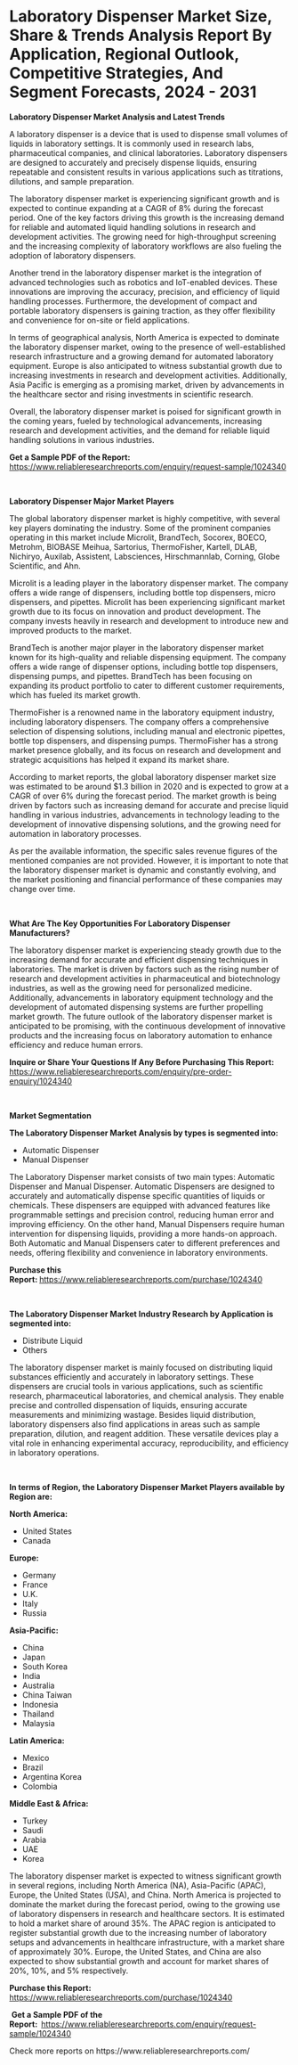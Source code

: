 <p><h1>Laboratory Dispenser Market Size, Share & Trends Analysis Report By Application, Regional Outlook, Competitive Strategies, And Segment Forecasts, 2024 - 2031</h1></p><p><strong>Laboratory Dispenser Market Analysis and Latest Trends</strong></p>
<p><p>A laboratory dispenser is a device that is used to dispense small volumes of liquids in laboratory settings. It is commonly used in research labs, pharmaceutical companies, and clinical laboratories. Laboratory dispensers are designed to accurately and precisely dispense liquids, ensuring repeatable and consistent results in various applications such as titrations, dilutions, and sample preparation.</p><p>The laboratory dispenser market is experiencing significant growth and is expected to continue expanding at a CAGR of 8% during the forecast period. One of the key factors driving this growth is the increasing demand for reliable and automated liquid handling solutions in research and development activities. The growing need for high-throughput screening and the increasing complexity of laboratory workflows are also fueling the adoption of laboratory dispensers.</p><p>Another trend in the laboratory dispenser market is the integration of advanced technologies such as robotics and IoT-enabled devices. These innovations are improving the accuracy, precision, and efficiency of liquid handling processes. Furthermore, the development of compact and portable laboratory dispensers is gaining traction, as they offer flexibility and convenience for on-site or field applications.</p><p>In terms of geographical analysis, North America is expected to dominate the laboratory dispenser market, owing to the presence of well-established research infrastructure and a growing demand for automated laboratory equipment. Europe is also anticipated to witness substantial growth due to increasing investments in research and development activities. Additionally, Asia Pacific is emerging as a promising market, driven by advancements in the healthcare sector and rising investments in scientific research.</p><p>Overall, the laboratory dispenser market is poised for significant growth in the coming years, fueled by technological advancements, increasing research and development activities, and the demand for reliable liquid handling solutions in various industries.</p></p>
<p><strong>Get a Sample PDF of the Report:&nbsp;</strong> <a href="https://www.reliableresearchreports.com/enquiry/request-sample/1024340">https://www.reliableresearchreports.com/enquiry/request-sample/1024340</a></p>
<p>&nbsp;</p>
<p><strong>Laboratory Dispenser Major Market Players</strong></p>
<p><p>The global laboratory dispenser market is highly competitive, with several key players dominating the industry. Some of the prominent companies operating in this market include Microlit, BrandTech, Socorex, BOECO, Metrohm, BIOBASE Meihua, Sartorius, ThermoFisher, Kartell, DLAB, Nichiryo, Auxilab, Assistent, Labsciences, Hirschmannlab, Corning, Globe Scientific, and Ahn.</p><p>Microlit is a leading player in the laboratory dispenser market. The company offers a wide range of dispensers, including bottle top dispensers, micro dispensers, and pipettes. Microlit has been experiencing significant market growth due to its focus on innovation and product development. The company invests heavily in research and development to introduce new and improved products to the market.</p><p>BrandTech is another major player in the laboratory dispenser market known for its high-quality and reliable dispensing equipment. The company offers a wide range of dispenser options, including bottle top dispensers, dispensing pumps, and pipettes. BrandTech has been focusing on expanding its product portfolio to cater to different customer requirements, which has fueled its market growth.</p><p>ThermoFisher is a renowned name in the laboratory equipment industry, including laboratory dispensers. The company offers a comprehensive selection of dispensing solutions, including manual and electronic pipettes, bottle top dispensers, and dispensing pumps. ThermoFisher has a strong market presence globally, and its focus on research and development and strategic acquisitions has helped it expand its market share.</p><p>According to market reports, the global laboratory dispenser market size was estimated to be around $1.3 billion in 2020 and is expected to grow at a CAGR of over 6% during the forecast period. The market growth is being driven by factors such as increasing demand for accurate and precise liquid handling in various industries, advancements in technology leading to the development of innovative dispensing solutions, and the growing need for automation in laboratory processes.</p><p>As per the available information, the specific sales revenue figures of the mentioned companies are not provided. However, it is important to note that the laboratory dispenser market is dynamic and constantly evolving, and the market positioning and financial performance of these companies may change over time.</p></p>
<p>&nbsp;</p>
<p><strong>What Are The Key Opportunities For Laboratory Dispenser Manufacturers?</strong></p>
<p><p>The laboratory dispenser market is experiencing steady growth due to the increasing demand for accurate and efficient dispensing techniques in laboratories. The market is driven by factors such as the rising number of research and development activities in pharmaceutical and biotechnology industries, as well as the growing need for personalized medicine. Additionally, advancements in laboratory equipment technology and the development of automated dispensing systems are further propelling market growth. The future outlook of the laboratory dispenser market is anticipated to be promising, with the continuous development of innovative products and the increasing focus on laboratory automation to enhance efficiency and reduce human errors.</p></p>
<p><strong>Inquire or Share Your Questions If Any Before Purchasing This Report:</strong> <a href="https://www.reliableresearchreports.com/enquiry/pre-order-enquiry/1024340">https://www.reliableresearchreports.com/enquiry/pre-order-enquiry/1024340</a></p>
<p>&nbsp;</p>
<p><strong>Market Segmentation</strong></p>
<p><strong>The Laboratory Dispenser Market Analysis by types is segmented into:</strong></p>
<p><ul><li>Automatic Dispenser</li><li>Manual Dispenser</li></ul></p>
<p><p>The Laboratory Dispenser market consists of two main types: Automatic Dispenser and Manual Dispenser. Automatic Dispensers are designed to accurately and automatically dispense specific quantities of liquids or chemicals. These dispensers are equipped with advanced features like programmable settings and precision control, reducing human error and improving efficiency. On the other hand, Manual Dispensers require human intervention for dispensing liquids, providing a more hands-on approach. Both Automatic and Manual Dispensers cater to different preferences and needs, offering flexibility and convenience in laboratory environments.</p></p>
<p><strong>Purchase this Report:&nbsp;</strong><a href="https://www.reliableresearchreports.com/purchase/1024340">https://www.reliableresearchreports.com/purchase/1024340</a></p>
<p>&nbsp;</p>
<p><strong>The Laboratory Dispenser Market Industry Research by Application is segmented into:</strong></p>
<p><ul><li>Distribute Liquid</li><li>Others</li></ul></p>
<p><p>The laboratory dispenser market is mainly focused on distributing liquid substances efficiently and accurately in laboratory settings. These dispensers are crucial tools in various applications, such as scientific research, pharmaceutical laboratories, and chemical analysis. They enable precise and controlled dispensation of liquids, ensuring accurate measurements and minimizing wastage. Besides liquid distribution, laboratory dispensers also find applications in areas such as sample preparation, dilution, and reagent addition. These versatile devices play a vital role in enhancing experimental accuracy, reproducibility, and efficiency in laboratory operations.</p></p>
<p>&nbsp;</p>
<p><strong>In terms of Region, the Laboratory Dispenser Market Players available by Region are:</strong></p>
<p>
    <p> <strong> North America: </strong>
        <ul>
            <li>United States</li>
            <li>Canada</li>
        </ul>
        </p> 
    <p> <strong> Europe: </strong>
        <ul>
            <li>Germany</li>
            <li>France</li>
            <li>U.K.</li>
            <li>Italy</li>
            <li>Russia</li>
        </ul>
        </p> 
    <p> <strong> Asia-Pacific: </strong>
        <ul>
            <li>China</li>
            <li>Japan</li>
            <li>South Korea</li>
            <li>India</li>
            <li>Australia</li>
            <li>China Taiwan</li>
            <li>Indonesia</li>
            <li>Thailand</li>
            <li>Malaysia</li>
        </ul>
        </p> 
    <p> <strong> Latin America: </strong>
        <ul>
            <li>Mexico</li>
            <li>Brazil</li>
            <li>Argentina Korea</li>
            <li>Colombia</li>
        </ul>
        </p> 
    <p> <strong> Middle East & Africa: </strong>
        <ul>
            <li>Turkey</li>
            <li>Saudi</li>
            <li>Arabia</li>
            <li>UAE</li>
            <li>Korea</li>
        </ul>
    </p>
    </p>
<p><p>The laboratory dispenser market is expected to witness significant growth in several regions, including North America (NA), Asia-Pacific (APAC), Europe, the United States (USA), and China. North America is projected to dominate the market during the forecast period, owing to the growing use of laboratory dispensers in research and healthcare sectors. It is estimated to hold a market share of around 35%. The APAC region is anticipated to register substantial growth due to the increasing number of laboratory setups and advancements in healthcare infrastructure, with a market share of approximately 30%. Europe, the United States, and China are also expected to show substantial growth and account for market shares of 20%, 10%, and 5% respectively.</p></p>
<p><strong>Purchase this Report: </strong><a href="https://www.reliableresearchreports.com/purchase/1024340">https://www.reliableresearchreports.com/purchase/1024340</a></p>
<p>&nbsp;<strong>Get a Sample PDF of the Report:&nbsp;&nbsp;</strong><a href="https://www.reliableresearchreports.com/enquiry/request-sample/1024340">https://www.reliableresearchreports.com/enquiry/request-sample/1024340</a></p>
<p><strong></strong></p>
<p>Check more reports on https://www.reliableresearchreports.com/</p>